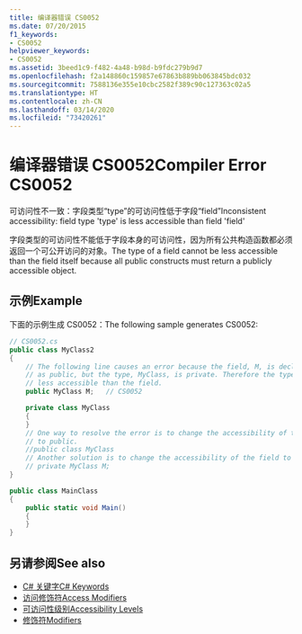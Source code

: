 ```yaml
---
title: 编译器错误 CS0052
ms.date: 07/20/2015
f1_keywords:
- CS0052
helpviewer_keywords:
- CS0052
ms.assetid: 3beed1c9-f482-4a48-b98d-b9fdc279b9d7
ms.openlocfilehash: f2a148860c159857e67863b889bb063845bdc032
ms.sourcegitcommit: 7588136e355e10cbc2582f389c90c127363c02a5
ms.translationtype: HT
ms.contentlocale: zh-CN
ms.lasthandoff: 03/14/2020
ms.locfileid: "73420261"
---
```

# <a name="compiler-error-cs0052"></a><span data-ttu-id="311a4-102">编译器错误 CS0052</span><span class="sxs-lookup"><span data-stu-id="311a4-102">Compiler Error CS0052</span></span>

<span data-ttu-id="311a4-103">可访问性不一致：字段类型“type”的可访问性低于字段“field”</span><span class="sxs-lookup"><span data-stu-id="311a4-103">Inconsistent accessibility: field type 'type' is less accessible than field 'field'</span></span>

 <span data-ttu-id="311a4-104">字段类型的可访问性不能低于字段本身的可访问性，因为所有公共构造函数都必须返回一个可公开访问的对象。</span><span class="sxs-lookup"><span data-stu-id="311a4-104">The type of a field cannot be less accessible than the field itself because all public constructs must return a publicly accessible object.</span></span>

## <a name="example"></a><span data-ttu-id="311a4-105">示例</span><span class="sxs-lookup"><span data-stu-id="311a4-105">Example</span></span>

 <span data-ttu-id="311a4-106">下面的示例生成 CS0052：</span><span class="sxs-lookup"><span data-stu-id="311a4-106">The following sample generates CS0052:</span></span>

```csharp
// CS0052.cs
public class MyClass2
{
    // The following line causes an error because the field, M, is declared
    // as public, but the type, MyClass, is private. Therefore the type is
    // less accessible than the field.
    public MyClass M;   // CS0052

    private class MyClass
    {
    }
    // One way to resolve the error is to change the accessibility of the type
    // to public.
    //public class MyClass
    // Another solution is to change the accessibility of the field to private.
    // private MyClass M;
}

public class MainClass
{
    public static void Main()
    {
    }
}
```

## <a name="see-also"></a><span data-ttu-id="311a4-107">另请参阅</span><span class="sxs-lookup"><span data-stu-id="311a4-107">See also</span></span>

- [<span data-ttu-id="311a4-108">C# 关键字</span><span class="sxs-lookup"><span data-stu-id="311a4-108">C# Keywords</span></span>](../keywords/index.md)
- [<span data-ttu-id="311a4-109">访问修饰符</span><span class="sxs-lookup"><span data-stu-id="311a4-109">Access Modifiers</span></span>](../keywords/access-modifiers.md)
- [<span data-ttu-id="311a4-110">可访问性级别</span><span class="sxs-lookup"><span data-stu-id="311a4-110">Accessibility Levels</span></span>](../keywords/accessibility-levels.md)
- [<span data-ttu-id="311a4-111">修饰符</span><span class="sxs-lookup"><span data-stu-id="311a4-111">Modifiers</span></span>](/dotnet/csharp/language-reference/keywords)
